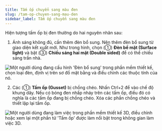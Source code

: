 ```yaml
---
title: Tấm ốp chuyển sang màu đen
slug: /tam-op-chuyen-sang-mau-den
sidebar_label: Tấm ốp chuyển sang màu đen
---
```


Hiện tượng tấm ốp bị đen thường do hai nguyên nhân sau:

1. Ánh sáng không đủ, cần thêm đèn bổ sung. Nên thêm đèn bổ sung từ giao diện kết xuất mới. Như trong hình, chọn (①) **Đèn bề mặt (Surface light)** và bật (③) **Chiếu sáng hai mặt (Double sided)** để có thể chiếu sáng trần nhà.

![Một người dùng đang cấu hình 'Đèn bổ sung' trong phần mềm thiết kế, chọn loại đèn, định vị trên sơ đồ mặt bằng và điều chỉnh các thuộc tính của nó.](https://storage.googleapis.com/jegavn_kb/image_jegavn/805.1.png)

2. Các (①) **Tấm ốp (Gusset)** bị chồng chéo. Nhấn Ctrl+2 để vào chế độ khung dây. Nếu có bóng đen nhấp nháy trên các tấm ốp, điều đó có nghĩa là các tấm ốp đang bị chồng chéo. Xóa các phần chồng chéo và thiết lập lại tấm ốp.

![Một người dùng đang làm việc trong phần mềm thiết kế 3D, điều chỉnh hoặc xem lại một phần tử 'Tấm ốp' được làm nổi bật trong không gian làm việc 3D.](https://storage.googleapis.com/jegavn_kb/image_jegavn/805.2.png)